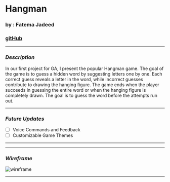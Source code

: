 # Hangman

### by : Fatema Jadeed

### [gitHub](https://github.com/FatemaJadeed)

---

### **_Description_**

In our first project for GA, 
I present the popular Hangman game. The goal of the game is to guess
a hidden word by suggesting letters one by one. Each correct guess reveals 
a letter in the word, while incorrect guesses contribute to 
drawing the hanging figure. The game ends when the player succeeds in guessing
the entire word or when the hanging figure is completely drawn. 
The goal is to guess the word before the attempts run out.

---


### ***Future Updates***

- [ ] Voice Commands and Feedback
- [ ] Customizable Game Themes

***


---

### **_Wireframe_**


 <img src="https://www.codingnepalweb.com/wp-content/uploads/2023/07/Build-A-Hangman-Game-in-HTML-CSS-and-JavaScript.png" alt="wireframe">

---
